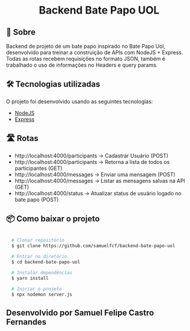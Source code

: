 <h1 align="center">Backend Bate Papo UOL</h1>

## 🔖 Sobre

Backend de projeto de um bate papo inspirado no Bate Papo Uol, desenvolvido para treinar a construição de APIs com NodeJS + Express. Todas as rotas recebem requisições no formato JSON, também é trabalhado o uso de informações no Headers e query params.

## 🛠 Tecnologias utilizadas

O projeto foi desenvolvido usando as seguintes tecnologias:

- [NodeJS](https://nodejs.org/)
- [Express](https://expressjs.com/pt-br/)

## 🛣️ Rotas

- http://localhost:4000/participants -> Cadastrar Usuário (POST)
- http://localhost:4000/participants -> Retorna a lista de todos os participantes (GET)
- http://localhost:4000/messages -> Enviar uma mensagem (POST)
- http://localhost:4000/messages -> Listar as mensagens salvas na API (GET)
- http://localhost:4000/status -> Atualizar status de usuário logado no bate papo (POST)

## 📦 Como baixar o projeto

```bash

  # Clonar repositório
  $ git clone https://github.com/samuelfcf/backend-bate-papo-uol

  # Entrar no diretório
  $ cd backend-bate-papo-uol

  # Instalar dependências
  $ yarn install

  # Iniciar o projeto
  $ npx nodemon server.js
```

## Desenvolvido por Samuel Felipe Castro Fernandes
